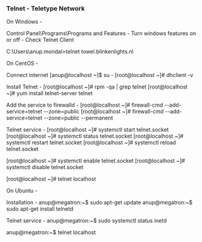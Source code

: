 ### Telnet - Teletype Network

On Windows - 

Control Panel\Programs\Programs and Features - Turn windows features on or off - Check Telnet Client

C:\Users\anup.mondal>telnet towel.blinkenlights.nl

On CentOS - 

Connect internet
[anup@localhost ~]$ su -
[root@localhost ~]# dhclient -v

Install Telnet - 
[root@localhost ~]# rpm -qa | grep telnet
[root@localhost ~]# yum install telnet-server telnet

Add the service to firewalld - 
[root@localhost ~]# firewall-cmd --add-service=telnet --zone=public
[root@localhost ~]# firewall-cmd --add-service=telnet --zone=public --permanent

Telnet service - 
[root@localhost ~]# systemctl start telnet.socket
[root@localhost ~]# systemctl status telnet.socket
[root@localhost ~]# systemctl restart telnet.socket
[root@localhost ~]# systemctl reload telnet.socket

[root@localhost ~]# systemctl enable telnet.socket
[root@localhost ~]# systemctl disable telnet.socket

[root@localhost ~]# telnet localhost

On Ubuntu - 

Installation - 
anup@megatron:~$ sudo apt-get update
anup@megatron:~$ sudo apt-get install telnetd

Telnet service -
anup@megatron:~$ sudo systemctl status inetd

anup@megatron:~$ telnet localhost
